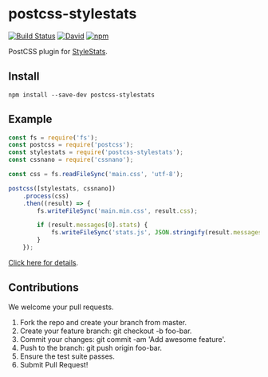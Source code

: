 # postcss-stylestats

[![Build Status](https://travis-ci.org/kubosho/postcss-stylestats.svg?branch=master)](https://travis-ci.org/kubosho/postcss-stylestats)
[![David](https://david-dm.org/kubosho/postcss-stylestats.svg)](https://david-dm.org/kubosho/postcss-stylestats)
[![npm](https://img.shields.io/npm/v/postcss-stylestats.svg)](https://www.npmjs.com/package/postcss-stylestats)

PostCSS plugin for [StyleStats](https://github.com/t32k/stylestats).

## Install

```
npm install --save-dev postcss-stylestats
```

## Example

```js
const fs = require('fs');
const postcss = require('postcss');
const stylestats = require('postcss-stylestats');
const cssnano = require('cssnano');

const css = fs.readFileSync('main.css', 'utf-8');

postcss([stylestats, cssnano])
    .process(css)
    .then((result) => {
        fs.writeFileSync('main.min.css', result.css);

        if (result.messages[0].stats) {
            fs.writeFileSync('stats.js', JSON.stringify(result.messages[0].stats));
        }
    });
```

[Click here for details](https://github.com/kubosho/postcss-stylestats/tree/master/example).

## Contributions

We welcome your pull requests.

1. Fork the repo and create your branch from master.
1. Create your feature branch: git checkout -b foo-bar.
1. Commit your changes: git commit -am 'Add awesome feature'.
1. Push to the branch: git push origin foo-bar.
1. Ensure the test suite passes.
1. Submit Pull Request!

